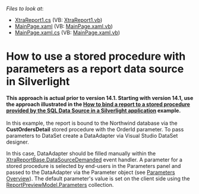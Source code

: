 <!-- default file list -->
*Files to look at*:

* [XtraReport1.cs](./CS/E3428.Web/XtraReport1.cs) (VB: [XtraReport1.vb](./VB/E3428.Web/XtraReport1.vb))
* [MainPage.xaml](./CS/E3428/MainPage.xaml) (VB: [MainPage.xaml.vb](./VB/E3428/MainPage.xaml.vb))
* [MainPage.xaml.cs](./CS/E3428/MainPage.xaml.cs) (VB: [MainPage.xaml.vb](./VB/E3428/MainPage.xaml.vb))
<!-- default file list end -->
# How to use a stored procedure with parameters as a report data source in Silverlight


<p><strong>This approach is actual prior to version 14.1. Starting with version 14.1, use the approach illustrated in the <a href="https://www.devexpress.com/Support/Center/p/T227424">How to bind a report to a stored procedure provided by the SQL Data Source in a Silverlight application</a></strong><strong> example.</strong><br /><br />In this example, the report is bound to the Northwind database via the <strong>CustOrdersDetail</strong> stored procedure with the OrderId parameter. To pass parameters to DataSet create a DataAdapter via Visual Studio DataSet designer.</p>
<p>In this case, DataAdapter should be filled manually within the <a href="http://documentation.devexpress.com/#XtraReports/DevExpressXtraReportsUIXtraReportBase_DataSourceDemandedtopic"><u>XtraReportBase.DataSourceDemanded</u></a> event handler. A parameter for a stored procedure is selected by end-users in the Parameters panel and passed to the DataAdapter via the Parameter object (see <a href="https://documentation.devexpress.com/#XtraReports/CustomDocument9997">Parameters Overview</a>). The default parameter's value is set on the client side using the <a href="http://documentation.devexpress.com/#Silverlight/DevExpressXpfPrintingReportPreviewModel_Parameterstopic"><u>ReportPreviewModel.Parameters</u></a> collection.</p>

<br/>


